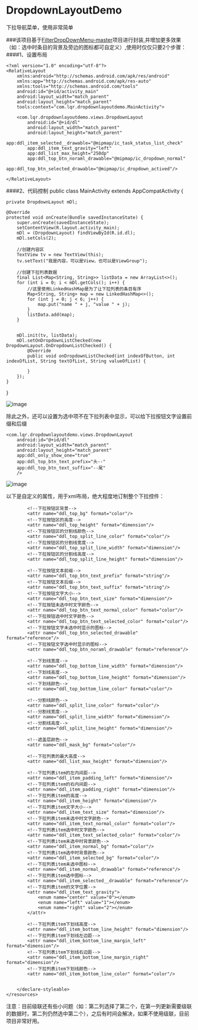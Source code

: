 # DropdownLayoutDemo
下拉导航菜单，使用非常简单


###该项目基于[FilterDropDownMenu-master](http://https://github.com/leerduo/FilterDropDownMenu)项目进行封装,并增加更多效果（如：选中时条目的背景及旁边的图标都可自定义）,使用时仅仅只要2个步骤：
####1、设置布局

	<?xml version="1.0" encoding="utf-8"?>
	<RelativeLayout
	    xmlns:android="http://schemas.android.com/apk/res/android"
	    xmlns:app="http://schemas.android.com/apk/res-auto"
	    xmlns:tools="http://schemas.android.com/tools"
	    android:id="@+id/activity_main"
	    android:layout_width="match_parent"
	    android:layout_height="match_parent"
	    tools:context="com.lqr.dropdownlayoutdemo.MainActivity">
	
	    <com.lqr.dropdownlayoutdemo.views.DropdownLayout
	        android:id="@+id/dl"
	        android:layout_width="match_parent"
	        android:layout_height="match_parent"
	        app:ddl_item_selected__drawable="@mipmap/ic_task_status_list_check"
	        app:ddl_item_text_gravity="left"
	        app:ddl_list_max_height="250dp"
	        app:ddl_top_btn_noraml_drawable="@mipmap/ic_dropdown_normal"
	        app:ddl_top_btn_selected_drawable="@mipmap/ic_dropdown_actived"/>
	
	</RelativeLayout>

####2、代码控制
	public class MainActivity extends AppCompatActivity {

    private DropdownLayout mDl;

    @Override
    protected void onCreate(Bundle savedInstanceState) {
        super.onCreate(savedInstanceState);
        setContentView(R.layout.activity_main);
        mDl = (DropdownLayout) findViewById(R.id.dl);
        mDl.setCols(2);

        //创建内容区
        TextView tv = new TextView(this);
        tv.setText("我是内容，可以是View，也可以是ViewGroup");

        //创建下拉列表数据
        final List<Map<String, String>> listData = new ArrayList<>();
        for (int i = 0; i < mDl.getCols(); i++) {
			//这里使用LinkedHashMap是为了让下拉列表的条目有序
            Map<String, String> map = new LinkedHashMap<>();
            for (int j = 0; j < 6; j++) {
                map.put("name " + j, "value " + j);
            }
            listData.add(map);
        }


        mDl.init(tv, listData);
        mDl.setOnDropdownListChecked(new DropdownLayout.OnDropdownListChecked() {
            @Override
            public void onDropdownListChecked(int indexOfButton, int indexOfList, String textOfList, String valueOfList) {
                
            }
        });
    }
}

![image](screenshots/1.gif)

除此之外，还可以设置为选中项不在下拉列表中显示，可以给下拉按钮文字设置前缀和后缀

	<com.lqr.dropdownlayoutdemo.views.DropdownLayout
        android:id="@+id/dl"
        android:layout_width="match_parent"
        android:layout_height="match_parent"
        app:ddl_only_show_one="true"
        app:ddl_top_btn_text_prefix="头--"
        app:ddl_top_btn_text_suffix="--尾"
        />

![image](screenshots/2.gif)




以下是自定义的属性，用于xml布局，绝大程度地订制整个下拉控件：
	<resources>
	    <declare-styleable name="DropdownLayout">
	        <!--下拉列表的列数-->
	        <attr name="ddl_cols" format="integer"/>
	        <!--下拉按钮与下拉列表中只显示一个，如果在下拉列表中选择了item5，则item5消失，下拉按钮显示item5的name-->
	        <attr name="ddl_only_show_one" format="boolean"/>
	        
	        <!--下拉按钮区背景-->
	        <attr name="ddl_top_bg" format="color"/>
	        <!--下拉按钮区的高度-->
	        <attr name="ddl_top_height" format="dimension"/>
	        <!--下拉按钮区的分割线颜色-->
	        <attr name="ddl_top_split_line_color" format="color"/>
	        <!--下拉按钮区的分割线宽度-->
	        <attr name="ddl_top_split_line_width" format="dimension"/>
	        <!--下拉按钮区的分割线高度-->
	        <attr name="ddl_top_split_line_height" format="dimension"/>
	
	        <!--下拉按钮文本前缀-->
	        <attr name="ddl_top_btn_text_prefix" format="string"/>
	        <!--下拉按钮文本后缀-->
	        <attr name="ddl_top_btn_text_suffix" format="string"/>
	        <!--下拉按钮文字大小-->
	        <attr name="ddl_top_btn_text_size" format="dimension"/>
	        <!--下拉按钮未选中时文字颜色-->
	        <attr name="ddl_top_btn_text_normal_color" format="color"/>
	        <!--下拉按钮选中时文字颜色-->
	        <attr name="ddl_top_btn_text_selected_color" format="color"/>
	        <!--下拉按钮文字未选中时显示的图标-->
	        <attr name="ddl_top_btn_selected_drawable" format="reference"/>
	        <!--下拉按钮文字选中时显示的图标-->
	        <attr name="ddl_top_btn_noraml_drawable" format="reference"/>
	
	        <!--下划线宽度-->
	        <attr name="ddl_top_bottom_line_width" format="dimension"/>
	        <!--下划线高度-->
	        <attr name="ddl_top_bottom_line_height" format="dimension"/>
	        <!--下划线颜色-->
	        <attr name="ddl_top_bottom_line_color" format="color"/>
	
	        <!--分割线颜色-->
	        <attr name="ddl_split_line_color" format="color"/>
	        <!--分割线宽度-->
	        <attr name="ddl_split_line_width" format="dimension"/>
	        <!--分割线高度-->
	        <attr name="ddl_split_line_height" format="dimension"/>
	
	        <!--遮盖层颜色-->
	        <attr name="ddl_mask_bg" format="color"/>
	
	        <!--下拉列表的最大高度-->
	        <attr name="ddl_list_max_height" format="dimension"/>
	
	        <!--下拉列表item的左内间距-->
	        <attr name="ddl_item_padding_left" format="dimension"/>
	        <!--下拉列表item的右内间距-->
	        <attr name="ddl_item_padding_right" format="dimension"/>
	        <!--下拉列表item的高度-->
	        <attr name="ddl_item_height" format="dimension"/>
	        <!--下拉列表item文字大小-->
	        <attr name="ddl_item_text_size" format="dimension"/>
	        <!--下拉列表item未选中时文字颜色-->
	        <attr name="ddl_item_text_normal_color" format="color"/>
	        <!--下拉列表item选中时文字颜色-->
	        <attr name="ddl_item_text_selected_color" format="color"/>
	        <!--下拉列表item未选中时背景颜色-->
	        <attr name="ddl_item_normal_bg" format="color"/>
	        <!--下拉列表item选中时背景颜色-->
	        <attr name="ddl_item_selected_bg" format="color"/>
	        <!--下拉列表item未选中图标-->
	        <attr name="ddl_item_normal_drawable" format="reference"/>
	        <!--下拉列表item选中图标-->
	        <attr name="ddl_item_selected__drawable" format="reference"/>
	        <!--下拉列表item的文字位置-->
	        <attr name="ddl_item_text_gravity">
	            <enum name="center" value="0"></enum>
	            <enum name="left" value="1"></enum>
	            <enum name="right" value="2"></enum>
	        </attr>
	
	        <!--下拉列表item下划线高度-->
	        <attr name="ddl_item_bottom_line_height" format="dimension"/>
	        <!--下拉列表item下划线左边距-->
	        <attr name="ddl_item_bottom_line_margin_left" format="dimension"/>
	        <!--下拉列表item下划线右边距-->
	        <attr name="ddl_item_bottom_line_margin_right" format="dimension"/>
	        <!--下拉列表item下划线颜色-->
	        <attr name="ddl_item_bottom_line_color" format="color"/>
	
	
	    </declare-styleable>
	</resources>


注意：目前级联还有些小问题（如：第二列选择了第二个，在第一列更新需要级联的数据时，第二列仍然选中第二个），之后有时间会解决，如果不使用级联，目前项目非常好用。

